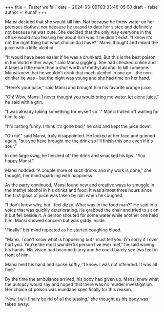 +++
title = 'Faster we fall'
date = 2024-03-06T03:33:46-05:00
draft = false
author = 'Kunal'
+++

Mansi decided that she would kill him. Not because he threw water on her precious clothes; not because he teased to date her sister; and definitely not because he was cute. She decided that the only way everyone in the office would stop teasing her about him was if he didn't exist. "I know it's not the right thing but what choice do I have?" Mansi thought and mixed the juice with a little alcohol.

"It would have been easier if he was a drunkard. But this is the best poison in the world either ways," said Mansi giggling. She had checked online and it takes a little more than a shot worth of methyl alcohol to kill someone. Mansi knew that he wouldn't drink that much alcohol in one go - the non-drinker he was - but the night was young and she had time on her hand.

"Here's your juice," said Mansi and brought him his favorite orange juice.

"Oh! Wow, Mansi. I never thought you would bring me water, let alone juice," he said with a grin.

"I was already taking something for myself so..." Mansi trailed off waiting for him to sip.

"It's tasting funny. I think it's gone bad," he said and kept the juice down.

"Oh no!" said Mansi, truly disappointed. He looked at her face and grinned again, "but you have brought me the drink so I'll finish this one even if it's sour."

In one large swig, he finished off the drink and smacked his lips. "You happy Mansi."

Mansi nodded. “A couple more of such drinks and my work is done," she thought, her mind sparkling with happiness.

As the party continued, Mansi found new and creative ways to smuggle in the methyl alcohol in his drinks and food. It was almost three hours since the first glass of juice was taken by him when he coughed.

"I don't know why, but I feel dizzy. What was in the food man?" He said in a voice that was quickly deteriorating. He grabbed the chair and tried to sit on it but fell beside it. A person shouted for some water while another one held him. Mansi showed concern but was giddy inside.

'Finally!' her mind repeated as he started coughing blood.

"Mansi. I don't know what is happening but I must tell you. I'm sorry if I ever hurt you. You're the most wonderful person I've ever met," he said waving his hands. His vision had become blurry and he could barely see two feet in front of him.

Mansi held his hand and spoke softly, "I know. I was not offended. It was all fine."

By the time the ambulance arrived, his body had given up. Mansi knew what the autopsy would say and hoped that there was no murder investigation. Her choice of poison was mundane specifically for this reason.

'Now, I will finally be rid of all the teasing,' she thought as his body was taken away.
